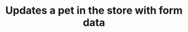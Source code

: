 ---
title: Updates a pet in the store with form data
api:
  file: swagger.json
  operationId: updatePetWithForm
hidden: false
---